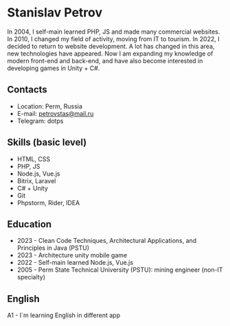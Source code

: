 # Stanislav Petrov

In 2004, I self-main learned PHP, JS and made many commercial websites. In 2010, I changed my field of activity, moving from IT to tourism. In 2022, I decided to return to website development. A lot has changed in this area, new technologies have appeared. Now I am expanding my knowledge of modern front-end and back-end, and have also become interested in developing games in Unity + C#. 

## Contacts
* Location: Perm, Russia 
* E-mail: petrovstas@mail.ru 
* Telegram: dotps 

## Skills (basic level)
* HTML, CSS
* PHP, JS
* Node.js, Vue.js
* Bitrix, Laravel
* C# + Unity
* Git
* Phpstorm, Rider, IDEA

## Education
* 2023 - Clean Code Techniques, Architectural Applications, and Principles in Java (PSTU)
* 2023 - Architecture unity mobile game
* 2022 - Self-main learned Node.js, Vue.js
* 2005 - Perm State Technical University (PSTU): mining engineer (non-IT specialty)

## English
A1 - I`m learning English in different app